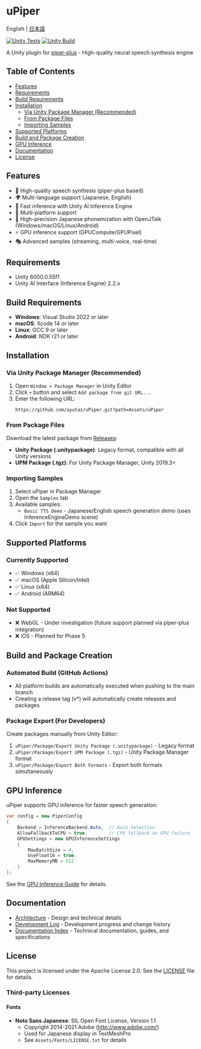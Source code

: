 # uPiper

English | [日本語](README.md)

[![Unity Tests](https://github.com/ayutaz/uPiper/actions/workflows/unity-tests.yml/badge.svg)](https://github.com/ayutaz/uPiper/actions/workflows/unity-tests.yml)
[![Unity Build](https://github.com/ayutaz/uPiper/actions/workflows/unity-build.yml/badge.svg)](https://github.com/ayutaz/uPiper/actions/workflows/unity-build.yml)

A Unity plugin for [piper-plus](https://github.com/ayutaz/piper-plus) - High-quality neural speech synthesis engine

## Table of Contents

- [Features](#features)
- [Requirements](#requirements)
- [Build Requirements](#build-requirements)
- [Installation](#installation)
  - [Via Unity Package Manager (Recommended)](#via-unity-package-manager-recommended)
  - [From Package Files](#from-package-files)
  - [Importing Samples](#importing-samples)
- [Supported Platforms](#supported-platforms)
- [Build and Package Creation](#build-and-package-creation)
- [GPU Inference](#gpu-inference)
- [Documentation](#documentation)
- [License](#license)

## Features

- 🎤 High-quality speech synthesis (piper-plus based)
- 🌍 Multi-language support (Japanese, English)
- 🚀 Fast inference with Unity AI Inference Engine
- 📱 Multi-platform support
- 🔧 High-precision Japanese phonemization with OpenJTalk (Windows/macOS/Linux/Android)
- ⚡ GPU inference support (GPUCompute/GPUPixel)
- 🎭 Advanced samples (streaming, multi-voice, real-time)

## Requirements
* Unity 6000.0.55f1
* Unity AI Interface (Inference Engine) 2.2.x

## Build Requirements

- **Windows**: Visual Studio 2022 or later
- **macOS**: Xcode 14 or later
- **Linux**: GCC 9 or later
- **Android**: NDK r21 or later

## Installation

### Via Unity Package Manager (Recommended)
1. Open `Window > Package Manager` in Unity Editor
2. Click `+` button and select `Add package from git URL...`
3. Enter the following URL:
   ```
   https://github.com/ayutaz/uPiper.git?path=Assets/uPiper
   ```

### From Package Files
Download the latest package from [Releases](https://github.com/ayutaz/uPiper/releases):
- **Unity Package (.unitypackage)**: Legacy format, compatible with all Unity versions
- **UPM Package (.tgz)**: For Unity Package Manager, Unity 2019.3+

### Importing Samples
1. Select uPiper in Package Manager
2. Open the `Samples` tab
3. Available samples:
   - `Basic TTS Demo` - Japanese/English speech generation demo (uses InferenceEngineDemo scene)
4. Click `Import` for the sample you want

## Supported Platforms

### Currently Supported
- ✅ Windows (x64)
- ✅ macOS (Apple Silicon/Intel)
- ✅ Linux (x64)
- ✅ Android (ARM64)

### Not Supported
- ❌ WebGL - Under investigation (future support planned via piper-plus integration)
- ❌ iOS - Planned for Phase 5

## Build and Package Creation

### Automated Build (GitHub Actions)
- All platform builds are automatically executed when pushing to the main branch
- Creating a release tag (v*) will automatically create releases and packages

### Package Export (For Developers)
Create packages manually from Unity Editor:
1. `uPiper/Package/Export Unity Package (.unitypackage)` - Legacy format
2. `uPiper/Package/Export UPM Package (.tgz)` - Unity Package Manager format
3. `uPiper/Package/Export Both Formats` - Export both formats simultaneously

## GPU Inference

uPiper supports GPU inference for faster speech generation:

```csharp
var config = new PiperConfig
{
    Backend = InferenceBackend.Auto,  // Auto selection
    AllowFallbackToCPU = true,        // CPU fallback on GPU failure
    GPUSettings = new GPUInferenceSettings
    {
        MaxBatchSize = 4,
        UseFloat16 = true,
        MaxMemoryMB = 512
    }
};
```

See the [GPU Inference Guide](docs/features/gpu/gpu-inference.md) for details.

## Documentation

- [Architecture](docs/ARCHITECTURE_en.md) - Design and technical details
- [Development Log](docs/DEVELOPMENT_LOG.md) - Development progress and change history
- [Documentation Index](docs/) - Technical documentation, guides, and specifications

## License

This project is licensed under the Apache License 2.0. See the [LICENSE](LICENSE) file for details.

### Third-party Licenses

#### Fonts
- **Noto Sans Japanese**: SIL Open Font License, Version 1.1
  - Copyright 2014-2021 Adobe (http://www.adobe.com/)
  - Used for Japanese display in TextMeshPro
  - See `Assets/Fonts/LICENSE.txt` for details
